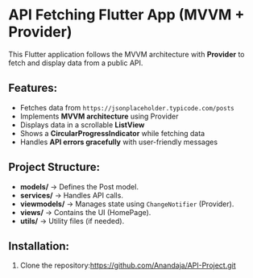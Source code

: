 # API Fetching Flutter App (MVVM + Provider)

This Flutter application follows the MVVM architecture with **Provider** to fetch and display data from a public API.

## Features:
- Fetches data from `https://jsonplaceholder.typicode.com/posts`
- Implements **MVVM architecture** using Provider
- Displays data in a scrollable **ListView**
- Shows a **CircularProgressIndicator** while fetching data
- Handles **API errors gracefully** with user-friendly messages

## Project Structure:
- **models/** → Defines the Post model.
- **services/** → Handles API calls.
- **viewmodels/** → Manages state using `ChangeNotifier` (Provider).
- **views/** → Contains the UI (HomePage).
- **utils/** → Utility files (if needed).

## Installation:
1. Clone the repository:https://github.com/Anandaja/API-Project.git
